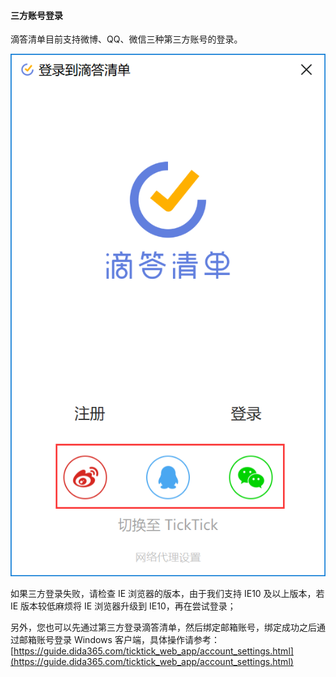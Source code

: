#### 三方账号登录

滴答清单目前支持微博、QQ、微信三种第三方账号的登录。

![win3partylogin](../../images/Windows/account/pasted%20image%200%204.png)

如果三方登录失败，请检查 IE 浏览器的版本，由于我们支持 IE10 及以上版本，若 IE 版本较低麻烦将 IE 浏览器升级到 IE10，再在尝试登录；

另外，您也可以先通过第三方登录滴答清单，然后绑定邮箱账号，绑定成功之后通过邮箱账号登录 Windows 客户端，具体操作请参考：[https://guide.dida365.com/ticktick_web_app/account_settings.html](https://guide.dida365.com/ticktick_web_app/account_settings.html)

